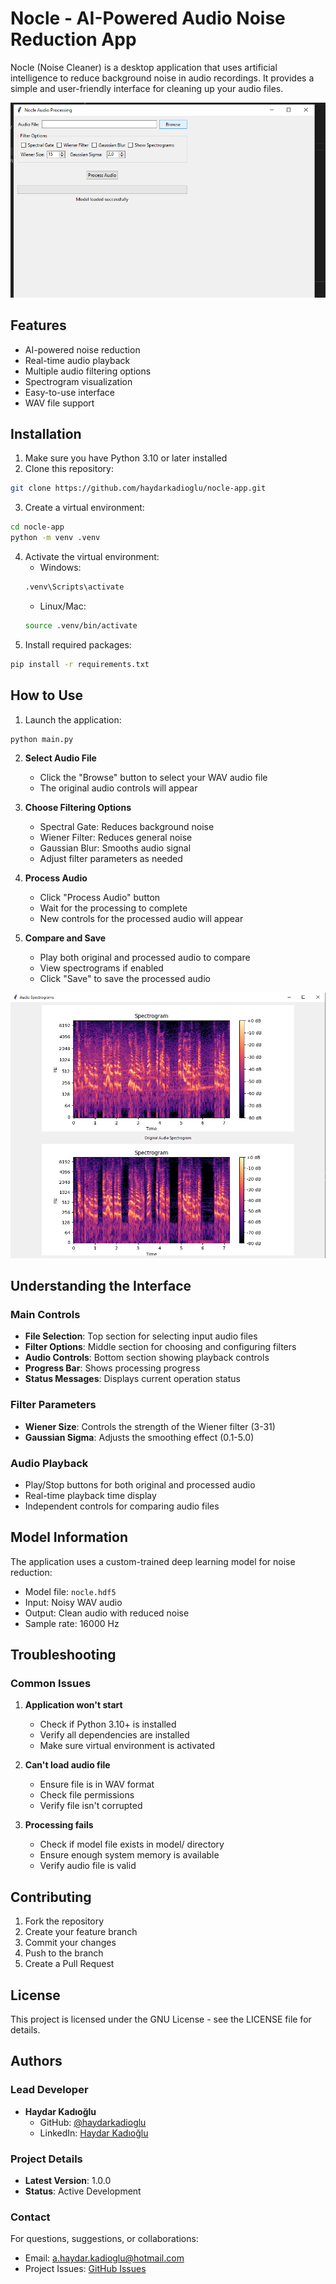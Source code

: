 # Nocle - AI-Powered Audio Noise Reduction App

Nocle (Noise Cleaner) is a desktop application that uses artificial intelligence to reduce background noise in audio recordings. It provides a simple and user-friendly interface for cleaning up your audio files.

![Main](images/1.png)



## Features

- AI-powered noise reduction
- Real-time audio playback
- Multiple audio filtering options
- Spectrogram visualization
- Easy-to-use interface
- WAV file support

## Installation

1. Make sure you have Python 3.10 or later installed
2. Clone this repository:
```bash
git clone https://github.com/haydarkadioglu/nocle-app.git
```
3. Create a virtual environment:
```bash
cd nocle-app
python -m venv .venv
```
4. Activate the virtual environment:
   - Windows:
   ```bash
   .venv\Scripts\activate
   ```
   - Linux/Mac:
   ```bash
   source .venv/bin/activate
   ```
5. Install required packages:
```bash
pip install -r requirements.txt
```

## How to Use

1. Launch the application:
```bash
python main.py
```

2. **Select Audio File**
   - Click the "Browse" button to select your WAV audio file
   - The original audio controls will appear


3. **Choose Filtering Options**
   - Spectral Gate: Reduces background noise
   - Wiener Filter: Reduces general noise
   - Gaussian Blur: Smooths audio signal
   - Adjust filter parameters as needed


4. **Process Audio**
   - Click "Process Audio" button
   - Wait for the processing to complete
   - New controls for the processed audio will appear

5. **Compare and Save**
   - Play both original and processed audio to compare
   - View spectrograms if enabled
   - Click "Save" to save the processed audio

![Spectogram](images/2.png)

## Understanding the Interface

### Main Controls
- **File Selection**: Top section for selecting input audio files
- **Filter Options**: Middle section for choosing and configuring filters
- **Audio Controls**: Bottom section showing playback controls
- **Progress Bar**: Shows processing progress
- **Status Messages**: Displays current operation status

### Filter Parameters
- **Wiener Size**: Controls the strength of the Wiener filter (3-31)
- **Gaussian Sigma**: Adjusts the smoothing effect (0.1-5.0)

### Audio Playback
- Play/Stop buttons for both original and processed audio
- Real-time playback time display
- Independent controls for comparing audio files

## Model Information

The application uses a custom-trained deep learning model for noise reduction:
- Model file: `nocle.hdf5`
- Input: Noisy WAV audio
- Output: Clean audio with reduced noise
- Sample rate: 16000 Hz

## Troubleshooting

### Common Issues

1. **Application won't start**
   - Check if Python 3.10+ is installed
   - Verify all dependencies are installed
   - Make sure virtual environment is activated

2. **Can't load audio file**
   - Ensure file is in WAV format
   - Check file permissions
   - Verify file isn't corrupted

3. **Processing fails**
   - Check if model file exists in model/ directory
   - Ensure enough system memory is available
   - Verify audio file is valid

## Contributing

1. Fork the repository
2. Create your feature branch
3. Commit your changes
4. Push to the branch
5. Create a Pull Request

## License

This project is licensed under the GNU License - see the LICENSE file for details.

## Authors

### Lead Developer
- **Haydar Kadıoğlu**
  - GitHub: [@haydarkadioglu](https://github.com/haydarkadioglu)
  - LinkedIn: [Haydar Kadıoğlu](https://www.linkedin.com/in/haydarkadioglu/)

### Project Details
- **Latest Version**: 1.0.0
- **Status**: Active Development

### Contact
For questions, suggestions, or collaborations:
- Email: a.haydar.kadioglu@hotmail.com
- Project Issues: [GitHub Issues](https://github.com/haydarkadioglu/nocle-app/issues)

